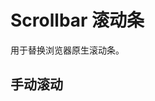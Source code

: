 # Scrollbar 滚动条

用于替换浏览器原生滚动条。

## 手动滚动

<preview path="./scrollbar.vue" desc="通过使用 `setScrollTop` 与 `setScrollLeft` 方法，可以手动控制滚动条滚动。"></preview>
